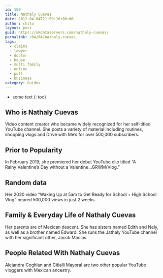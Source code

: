 ```yaml
---
id: 150
title: Nathaly Cuevas
date: 2012-04-04T21:59:16+00:00
author: chito
layout: post
guid: https://ukdataservers.com/nathaly-cuevas/
permalink: /04/04/nathaly-cuevas
tags:
  - claims
  - lawyer
  - doctor
  - house
  - multi family
  - online
  - poll
  - business
category: Guides
---
```


* some text
{: toc}


## Who is  Nathaly Cuevas
                  
                  
                  
Video content creator who became widely recognized for her self-titled YouTube channel. She posts a variety of material including routines, shopping vlogs and Drive with Me&#8217;s for over 500,000 subscribers. 
                  
                
                
                
## Prior to Popularity 
                  
                  
                  
In February 2019, she premiered her debut YouTube clip titled &#8220;A Rainy Valentine&#8217;s Day without a Valentine&#8230;GRWM/Vlog.&#8221;  
                  
                
                
                
## Random data 
                  
                  
                  
Her 2020 video &#8220;Waking Up at 5am to Get Ready for School + High School Vlog&#8221; neared 500,000 views in just 2 weeks.  
                  
                
                
                
## Family & Everyday Life of Nathaly Cuevas
                  
                  
                  
Her parents are of Mexican descent. She has sisters named Edith and Nely, as well as a brother named Edward. She runs the Jathaly YouTube channel with her significant other, Jacob Macias.
                  
                
                
                
## People Related With  Nathaly Cuevas
                  
                  
                  
Alejandra Coghlan and Citlalli Mayoral are two other popular YouTube vloggers with Mexican ancestry. 
                  
                
              
            
          
          
          
    
    
  
